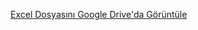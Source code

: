 [Excel Dosyasını Google Drive'da Görüntüle](https://docs.google.com/spreadsheets/d/1Ji8cWnSffmt65fkyP-YE2Nxn2PxkrAMS/edit?usp=sharing&ouid=109668427700998681058&rtpof=true&sd=true)
